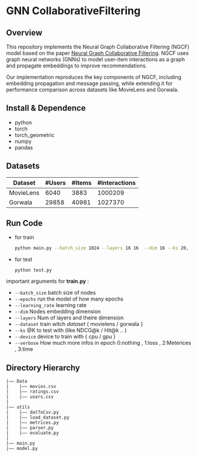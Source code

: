 GNN CollaborativeFiltering
===
## Overview
This repository implements the Neural Graph Collaborative Filtering (NGCF) model based on the paper [Neural Graph Collaborative Filtering](https://arxiv.org/abs/1905.08108). NGCF uses graph neural networks (GNNs) to model user-item interactions as a graph and propagate embeddings to improve recommendations.

Our implementation reproduces the key components of NGCF, including embedding propagation and message passing, while extending it for performance comparison across datasets like MovieLens and Gorwala.

<!-- ## Papar Information
- Title:  `paper name`
- Authors:  `A`,`B`,`C`
- Preprint: [https://arxiv.org/abs/xx]()
- Full-preprint: [paper position]()
- Video: [video position]() -->



## Install & Dependence
- python 
- torch
- torch_geometric
- numpy
- pandas

## Datasets

| Dataset   | #Users | #Items | #Interactions  |
|-----------|-----------------|----------|--------|
| MovieLens |  6040  |  3883  | 1000209  |
| Gorwala   |  29858 | 40981     | 1027370    |



## Run Code
- for train
  ```sh
  python main.py --batch_size 1024 --layers 16 16  --dim 16 --ks 20, 40, 60 --exp exp_0
  ```
- for test
  ```
  python test.py
  ```
important arguments for **train.py** : 
* `--batch_size` batch size of nodes
* `--epochs` run the model of how many epochs
* `--learning_rate` learning rate 
* `--dim` Nodes embedding dimension
* `--layers` Num of layers and theire dimension
* `--dataset` train witch *dataset* { movielens / gorwala }
* `--ks` @K to test with (like NDCG@k / Hit@k .. )
* `--device` device to train with { cpu / gpu }
* `--verbose` How much more infos in epoch 0:nothing , 1:loss , 2:Meterices , 3:time



## Directory Hierarchy
```
|—— Data
|    |—— movies.csv
|    |—— ratings.csv
|    |—— users.csv
|
|—— utils
|    |—— datToCsv.py
|    |—— load_dataset.py
|    |—— metrices.py
|    |—— parser.py
|    |—— evaluate.py
|  
|—— main.py
|—— model.py
```
